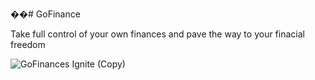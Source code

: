 ��# GoFinance

Take full control of your own finances and pave the way to your finacial freedom

![GoFinances Ignite (Copy)](https://user-images.githubusercontent.com/67206853/133137613-f19810fd-1748-4dfc-bec7-bcbe2a8e903c.png)

